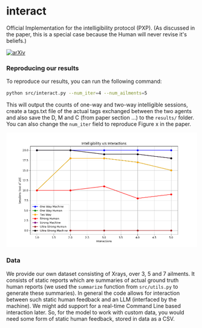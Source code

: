 # interact
Official Implementation for the intelligibility protocol (PXP).
(As discussed in the paper, this is a special case because the Human will never revise it's beliefs.)

[![arXiv](https://img.shields.io/badge/arXiv-TBD-b31b1b.svg)](https://arxiv.org/abs/TBD)

### Reproducing our results
To reproduce our results, you can run the following command:
```bash
python src/interact.py --num_iter=4 --num_ailments=5
```
This will output the counts of one-way and two-way intelligible sessions, create a tags.txt file of the actual tags exchanged between the two agents and also save the D, M and C (from paper section ...) to the `results/` folder.
You can also change the `num_iter` field to reproduce Figure x in the paper.

![Figure](assets/overall_results.png)

### Data
We provide our own dataset consisting of Xrays, over 3, 5 and 7 ailments.
It consists of static reports which are summaries of actual ground truth human reports (we used the `summarize` function from `src/utils.py` to generate these summaries).
In general the code allows for interaction between such static human feedback and an LLM (interfaced by the machine).
We might add support for a real-time Command Line based interaction later.
So, for the model to work with custom data, you would need some form of static human feedback, stored in data as a CSV.